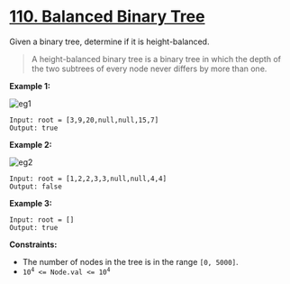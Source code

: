 # [110. Balanced Binary Tree](https://leetcode.com/problems/balanced-binary-tree/)

Given a binary tree, determine if it is height-balanced.

> A height-balanced binary tree is a binary tree in which the depth of the two subtrees of every node never differs by more than one.

**Example 1:**

![eg1](https://assets.leetcode.com/uploads/2020/10/06/balance_1.jpg)

```
Input: root = [3,9,20,null,null,15,7]
Output: true
```

**Example 2:**

![eg2](https://assets.leetcode.com/uploads/2020/10/06/balance_2.jpg)

```
Input: root = [1,2,2,3,3,null,null,4,4]
Output: false
```

**Example 3:**

```
Input: root = []
Output: true
```

**Constraints:**

- The number of nodes in the tree is in the range `[0, 5000]`.
- <code>10<sup>4</sup> <= Node.val <= 10<sup>4</sup></code>
